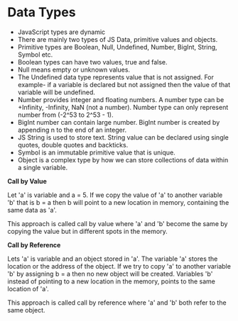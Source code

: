 # Data Types
* JavaScript types are dynamic
* There are mainly two types of JS Data, primitive values and objects.
* Primitive types are Boolean, Null, Undefined, Number, BigInt, String, Symbol etc.
* Boolean types can have two values, true and false.
* Null means empty or unknown values.
* The Undefined data type represents value that is not assigned. For example- if a variable is declared but not assigned then the value of that variable will be undefined.
* Number provides integer and floating numbers. A number type can be +Infinity, -Infinity, NaN (not a number). Number type can only represent number from (-2^53 to 2^53 - 1).
* BigInt number can contain large number. BigInt number is created by appending n to the end of an integer.
* JS String is used to store text. String value can be declared using single quotes, double quotes and backticks.
* Symbol is an immutable primitive value that is unique.
* Object is a complex type by how we can store collections of data within a single variable.

**Call by Value**

Let 'a' is variable and a = 5. If we copy the value of 'a' to another variable 'b' that is b = a then b will point to a new location in memory, containing the same data as 'a'.

This approach is called call by value where 'a' and 'b' become the same by copying the value but in different spots in the memory.

**Call by Reference**

Lets 'a' is variable and an object stored in 'a'. The variable 'a' stores the location or the address of the object. If we try to copy 'a' to another variable 'b' by assigning b = a then no new object will be created. Variables 'b' instead of pointing to a new location in the memory, points to the same location of 'a'.

This approach is called call by reference where 'a' and 'b' both refer to the same object.